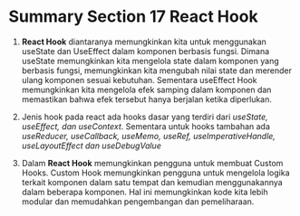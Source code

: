# Summary Section 17 React Hook

1. **React Hook** diantaranya memungkinkan kita untuk menggunakan useState dan UseEffect dalam komponen berbasis fungsi. Dimana useState memungkinkan kita mengelola state dalam komponen yang berbasis fungsi, memungkinkan kita mengubah nilai state dan merender ulang komponen sesuai kebutuhan. Sementara useEffect Hook memungkinkan kita mengelola efek samping dalam komponen dan memastikan bahwa efek tersebut hanya berjalan ketika diperlukan.

2. Jenis hook pada react ada hooks dasar yang terdiri dari _useState, useEffect, dan useContext_. Sementara untuk hooks tambahan ada _useReducer, useCallback, useMemo, useRef, useImperativeHandle, useLayoutEffect dan useDebugValue_

3. Dalam **React Hook** memungkinkan pengguna untuk membuat Custom Hooks. Custom Hook memungkinkan pengguna untuk mengelola logika terkait komponen dalam satu tempat dan kemudian menggunakannya dalam beberapa komponen. Hal ini memungkinkan kode kita lebih modular dan memudahkan pengembangan dan pemeliharaan.
